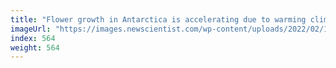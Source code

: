 ```yaml
---
title: "Flower growth in Antarctica is accelerating due to warming climate"
imageUrl: "https://images.newscientist.com/wp-content/uploads/2022/02/14150201/PRI_2235312052.jpg?width=600"
index: 564
weight: 564
---
```

